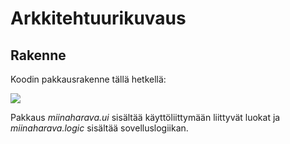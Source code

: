 # Arkkitehtuurikuvaus

## Rakenne

Koodin pakkausrakenne tällä hetkellä:

<img src="https://github.com/jarkmaen/ot-harjoitustyo/tree/master/dokumentaatio/pakkausrakenne.png">

Pakkaus _miinaharava.ui_ sisältää käyttöliittymään liittyvät luokat ja _miinaharava.logic_ sisältää sovelluslogiikan.

